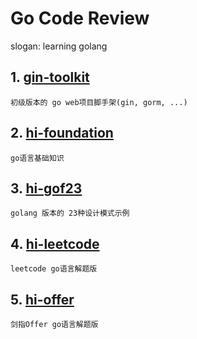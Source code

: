 # Go Code Review 
slogan: learning golang

## 1. [gin-toolkit](https://github.com/TonyDoen/go_code_review/tree/master/gin-toolkit) 

`初级版本的 go web项目脚手架(gin, gorm, ...)`

## 2. [hi-foundation](https://github.com/TonyDoen/go_code_review/tree/master/hi-foundation) 

`go语言基础知识`


## 3. [hi-gof23](https://github.com/TonyDoen/go_code_review/tree/master/hi-gof23) 

`golang 版本的 23种设计模式示例`

## 4. [hi-leetcode](https://github.com/TonyDoen/go_code_review/tree/master/hi-leetcode) 

`leetcode go语言解题版`

## 5. [hi-offer](https://github.com/TonyDoen/go_code_review/tree/master/hi-offer) 

`剑指Offer go语言解题版`